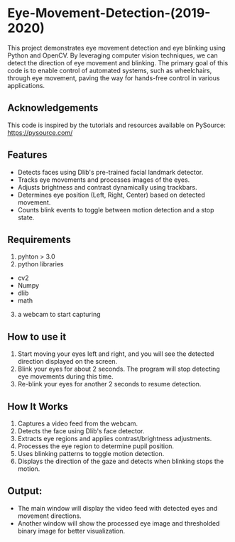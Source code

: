 # Eye-Movement-Detection-(2019-2020)
This project demonstrates eye movement detection and eye blinking using Python and OpenCV. By leveraging computer vision techniques, we can detect the direction of eye movement and blinking. The primary goal of this code is to enable control of automated systems, such as wheelchairs, through eye movement, paving the way for hands-free control in various applications.

## Acknowledgements
This code is inspired by the tutorials and resources available on PySource: https://pysource.com/

## Features
- Detects faces using Dlib's pre-trained facial landmark detector.
- Tracks eye movements and processes images of the eyes.
- Adjusts brightness and contrast dynamically using trackbars.
- Determines eye position (Left, Right, Center) based on detected movement.
- Counts blink events to toggle between motion detection and a stop state.
  
## Requirements
1. pyhton > 3.0
2. python libraries
- cv2
- Numpy
- dlib
- math
3. a webcam to start capturing

## How to use it
1. Start moving your eyes left and right, and you will see the detected direction displayed on the screen.
2. Blink your eyes for about 2 seconds. The program will stop detecting eye movements during this time.
3. Re-blink your eyes for another 2 seconds to resume detection. 

## How It Works
1. Captures a video feed from the webcam.
2. Detects the face using Dlib's face detector.
3. Extracts eye regions and applies contrast/brightness adjustments.
4. Processes the eye region to determine pupil position.
5. Uses blinking patterns to toggle motion detection.
6. Displays the direction of the gaze and detects when blinking stops the motion.

## Output:
- The main window will display the video feed with detected eyes and movement directions.
- Another window will show the processed eye image and thresholded binary image for better visualization.


